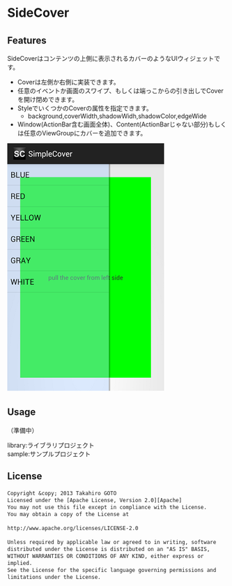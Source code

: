 SideCover
======================

Features　
--
SideCoverはコンテンツの上側に表示されるカバーのようなUIウィジェットです。

* Coverは左側か右側に実装できます。
* 任意のイベントか画面のスワイプ、もしくは端っこからの引き出しでCoverを開け閉めできます。  
* StyleでいくつかのCoverの属性を指定できます。  
  * background,coverWidth,shadowWidh,shadowColor,edgeWide
* Window(ActionBar含む画面全体)、Content(ActionBarじゃない部分)もしくは任意のViewGroupにカバーを追加できます。

![ss2](screenshots/ss2.png)

Usage　
--
（準備中）

library:ライブラリプロジェクト  
sample:サンプルプロジェクト  

License
--
    Copyright &copy; 2013 Takahiro GOTO
    Licensed under the [Apache License, Version 2.0][Apache]
    You may not use this file except in compliance with the License.
    You may obtain a copy of the License at
 
    http://www.apache.org/licenses/LICENSE-2.0

    Unless required by applicable law or agreed to in writing, software
    distributed under the License is distributed on an "AS IS" BASIS,
    WITHOUT WARRANTIES OR CONDITIONS OF ANY KIND, either express or implied.
    See the License for the specific language governing permissions and 
    limitations under the License.

